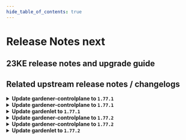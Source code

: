 ```yaml
---
hide_table_of_contents: true
---
```


# Release Notes next

## 23KE release notes and upgrade guide

## Related upstream release notes / changelogs


<details>
<summary><b>Update gardener-controlplane to <code>1.77.1</code></b></summary>

# [gardener/gardener]

## 🐛 Bug Fixes

- `[OPERATOR]` A bug is fixed that prevented scraping the metrics of etcd in the shoot control plane. by @gardener-ci-robot [#8372]

</details>

<details>
<summary><b>Update gardener-controlplane to <code>1.77.1</code></b></summary>

# [gardener/gardener]

## 🐛 Bug Fixes

- `[OPERATOR]` A bug is fixed that prevented scraping the metrics of etcd in the shoot control plane. by @gardener-ci-robot [#8372]

</details>

<details>
<summary><b>Update gardenlet to <code>1.77.1</code></b></summary>

# [gardener/gardener]

## 🐛 Bug Fixes

- `[OPERATOR]` A bug is fixed that prevented scraping the metrics of etcd in the shoot control plane. by @gardener-ci-robot [#8372]

</details>

<details>
<summary><b>Update gardener-controlplane to <code>1.77.2</code></b></summary>

# [gardener/gardener]

## 🐛 Bug Fixes

- `[OPERATOR]` A bug has been fixed which was causing the garbage collector in `gardener-resource-manager` to wrongfully collect `Secret`s related to `ManagedResource`s when the source and the target cluster are equal. by @gardener-ci-robot [#8404]

</details>

<details>
<summary><b>Update gardener-controlplane to <code>1.77.2</code></b></summary>

# [gardener/gardener]

## 🐛 Bug Fixes

- `[OPERATOR]` A bug has been fixed which was causing the garbage collector in `gardener-resource-manager` to wrongfully collect `Secret`s related to `ManagedResource`s when the source and the target cluster are equal. by @gardener-ci-robot [#8404]

</details>

<details>
<summary><b>Update gardenlet to <code>1.77.2</code></b></summary>

# [gardener/gardener]

## 🐛 Bug Fixes

- `[OPERATOR]` A bug has been fixed which was causing the garbage collector in `gardener-resource-manager` to wrongfully collect `Secret`s related to `ManagedResource`s when the source and the target cluster are equal. by @gardener-ci-robot [#8404]

</details>
